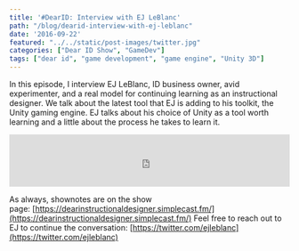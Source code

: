 ```yaml
---
title: '#DearID: Interview with EJ LeBlanc'
path: "/blog/dearid-interview-with-ej-leblanc"
date: '2016-09-22'
featured: "../../static/post-images/twitter.jpg"
categories: ["Dear ID Show", "GameDev"]
tags: ["dear id", "game development", "game engine", "Unity 3D"]
---
```


In this episode, I interview EJ LeBlanc, ID business owner, avid experimenter, and a real model for continuing learning as an instructional designer. We talk about the latest tool that EJ is adding to his toolkit, the Unity gaming engine. EJ talks about his choice of Unity as a tool worth learning and a little about the process he takes to learn it.

<iframe src="https://simplecast.com/e/44906?style=medium-light" width="100%" height="94px" frameborder="0" scrolling="no" seamless=""></iframe>

As always, shownotes are on the show page: [https://dearinstructionaldesigner.simplecast.fm/](https://dearinstructionaldesigner.simplecast.fm/) Feel free to reach out to EJ to continue the conversation: [https://twitter.com/ejleblanc](https://twitter.com/ejleblanc)
